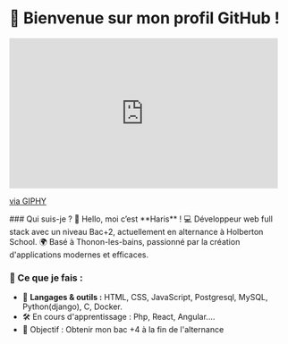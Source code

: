 # 🌟 Bienvenue sur mon profil GitHub !
<iframe src="https://giphy.com/embed/RbDKaczqWovIugyJmW" width="480" height="269" style="" frameBorder="0" class="giphy-embed" allowFullScreen></iframe><p><a href="https://giphy.com/gifs/looneytunesworldofmayhem-world-of-mayhem-looney-tunes-ltwom-RbDKaczqWovIugyJmW">via GIPHY</a></p>
### Qui suis-je ?  
👋 Hello, moi c’est **Haris** !  
💻 Développeur web full stack avec un niveau Bac+2, actuellement en alternance à Holberton School.  
🌍 Basé à Thonon-les-bains, passionné par la création d'applications modernes et efficaces.

### 🚀 Ce que je fais : 
- 🔧 **Langages & outils :** HTML, CSS, JavaScript, Postgresql, MySQL, Python(django), C, Docker.
- 🛠️ En cours d'apprentissage : Php, React, Angular....
- 🌱 Objectif : Obtenir mon bac +4 à la fin de l'alternance
